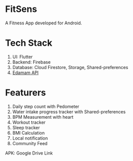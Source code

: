 # FitSens
A Fitness App developed for Android.
# Tech Stack
1. UI: Flutter
2. Backend: Firebase
3. Database: Cloud Firestore, Storage, Shared-preferences
4. <a href=" https://www.edamam.com/">Edamam API</a> 
# Featurers
1. Daily step count with Pedometer
2. Water intake progress tracker with Shared-preferences
3. BPM Measurement with heart
4. Workout tracker
5. Sleep tracker
6. BMI Calculation
7. Local notification
8. Community Feed

APK: Google Drive Link

